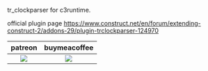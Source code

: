 tr_clockparser for c3runtime.

official plugin page
https://www.construct.net/en/forum/extending-construct-2/addons-29/plugin-trclockparser-124970

<table>
<thead>
<tr>
<th>patreon</th>
<th>buymeacoffee</th>
</tr>
</thead>
<tbody>
<td style="text-align:center"><a href="https://www.patreon.com/oyun" target="_blank"><img src="https://i.imgur.com/uMgWlap.png"></img></a></td>
<td style="text-align:center"><a href="https://www.buymeacoffee.com/eren" target="_blank"><img src="https://i.imgur.com/pjkMdHU.png"></img></a></td>
</tr>
</tbody>
</table>